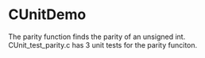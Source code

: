# CUnitDemo
The parity function finds the parity of an unsigned int.<br />
CUnit_test_parity.c has 3 unit tests for the parity funciton.<br />
